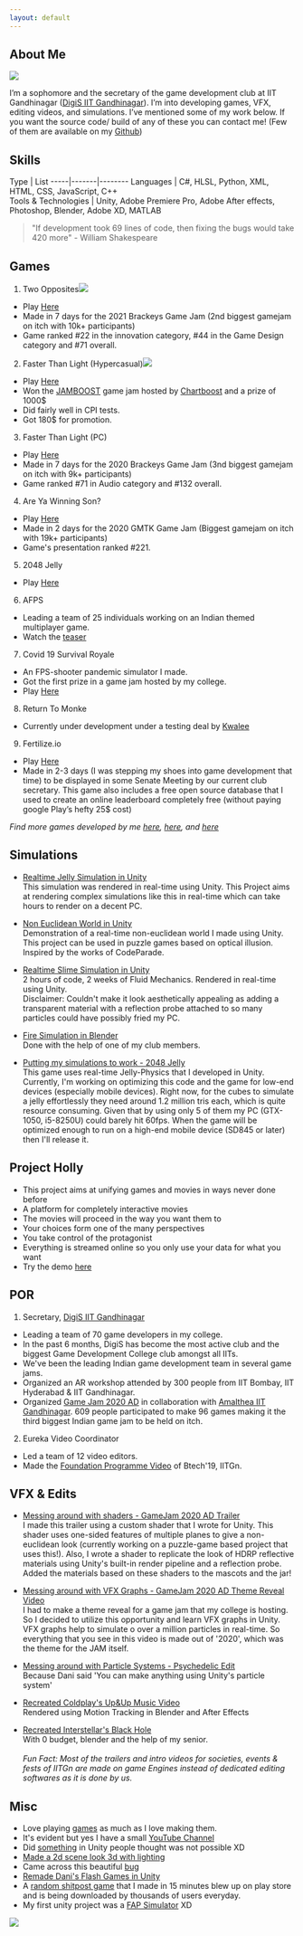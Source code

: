 ```yaml
---
layout: default
---
```


## About Me

<img class="profile-picture" src="me3.jpg">

I’m a sophomore and the secretary of the game development club at IIT Gandhinagar ([DigiS IIT Gandhinagar](https://www.instagram.com/digis_iitgn/)). I’m into developing games, VFX, editing videos, and simulations. I’ve mentioned some of my work below. If you want the source code/ build of any of these you can contact me! (Few of them are available  on my [Github](https://github.com/aniketrajnish))
## Skills

Type | List
-----|-------|--------
Languages | C#, HLSL, Python, XML, HTML, CSS, JavaScript, C++  
Tools & Technologies | Unity, Adobe Premiere Pro, Adobe After effects, Photoshop, Blender, Adobe XD, MATLAB

> "If development took 69 lines of code, then fixing the bugs would take 420 more" - William Shakespeare


## Games

1. Two Opposites<img class="profile-picture" src="TwoOpposites.png">
 * Play [Here](https://makra.itch.io/two-opposites)
 * Made in 7 days for the 2021 Brackeys Game Jam (2nd biggest gamejam on itch with 10k+ participants)
 * Game ranked #22 in the innovation category, #44 in the Game Design category and #71 overall.
2. Faster Than Light (Hypercasual)<img class="profile-picture" src="ICON FTL.png">
 * Play [Here](https://play.google.com/store/apps/details?id=com.makra.FasterThanLight)
 * Won the [JAMBOOST](https://gamejam.com/jam/jamboost) game jam hosted by [Chartboost](https://www.linkedin.com/company/chartboost/) and a prize of 1000$
 * Did fairly well in CPI tests.
 * Got 180$ for promotion.
3. Faster Than Light (PC)
 * Play [Here](https://makra.itch.io/faster-than-light)
 * Made in 7 days for the 2020 Brackeys Game Jam (3nd biggest gamejam on itch with 9k+ participants)
 * Game ranked #71 in Audio category and #132 overall.<br>
4. Are Ya Winning Son?
 * Play [Here](https://makra.itch.io/are-ya-winning-son)
 * Made in 2 days for the 2020 GMTK Game Jam (Biggest gamejam on itch with 19k+ participants)
 * Game's presentation ranked #221.
5. 2048 Jelly 
 * Play [Here](https://play.google.com/store/apps/details?id=com.Makra.J2048)
6. AFPS
 * Leading a team of 25 individuals working on an Indian themed multiplayer game.
 * Watch the [teaser](https://youtu.be/pLk2W575Z78)
7. Covid 19 Survival Royale
 * An FPS-shooter pandemic simulator I made.
 * Got the first prize in a game jam hosted by my college.
 * Play [Here](https://drive.google.com/a/iitgn.ac.in/file/d/1RTDkU-kCBgqKmpHz13iJLWdAk9BMoVwX/view?usp=drivesdk)
8. Return To Monke
 * Currently under development under a testing deal by [Kwalee](https://www.kwalee.com/)
9. Fertilize.io
 * Play [Here](https://play.google.com/store/apps/details?id=com.makra.fert) 
 * Made in 2-3 days (I was stepping my shoes into game development that time) to be displayed in some Senate Meeting by our current club secretary. This game also includes a        free open source database that I used to create an online leaderboard completely free (without paying google Play’s hefty 25$ cost)
 
*Find more games developed by me [here](https://play.google.com/store/apps/developer?id=DigiS+IIT+Gandhinagar), [here](https://makra.itch.io/), and [here](https://play.google.com/store/apps/dev?id=7545721879938982945)*


## Simulations
 
 * [Realtime Jelly Simulation in Unity](https://youtu.be/fMwoglpPgFk)<br>
   This simulation was rendered in real-time using Unity. This Project aims at rendering complex simulations like this in real-time which can take hours to render on a decent      PC.
  
 * [Non Euclidean World in Unity](https://youtu.be/wi1RoQJWHbk)<br>
   Demonstration of a real-time non-euclidean world I made using Unity. This project can be used in puzzle games based on optical illusion. Inspired by the works of CodeParade.
 
 * [Realtime Slime Simulation in Unity](https://youtu.be/a__DdXiYQ-U)<br>
   2 hours of code, 2 weeks of Fluid Mechanics. Rendered in real-time using Unity.<br>
   Disclaimer: Couldn't make it look aesthetically appealing as adding a transparent material with a reflection probe attached to so many particles could have possibly fried my    PC.
 * [Fire Simulation in Blender](https://youtu.be/_QH19dipOxY)<br> 
   Done with the help of one of my club members.
   
 * [Putting my simulations to work - 2048 Jelly](https://youtu.be/9tfnqnrit_0)<br> 
   This game uses real-time Jelly-Physics that I developed in Unity. Currently, I'm working on optimizing this code and the game for low-end devices (especially mobile devices).
   Right now, for the cubes to simulate a jelly effortlessly they need around 1.2 million tris each, which is quite resource consuming. Given that by using only 5 of them my PC    (GTX-1050, i5-8250U) could barely hit 60fps. When the game will be optimized enough to run on a high-end mobile device (SD845 or later) then I'll release it. 
  
## Project Holly
 * This project aims at unifying games and movies in ways never done before
 * A platform for completely interactive movies
 * The movies will proceed in the way you want them to
 * Your choices form one of the many perspectives
 * You take control of the protagonist
 * Everything is streamed online so you only use your data for what you want
 * Try the demo [here](https://play.google.com/store/apps/details?id=com.makra.Holly)
 
## POR
 1. Secretary, [DigiS IIT Gandhinagar](https://www.instagram.com/digis_iitgn/)
  * Leading a team of 70 game developers in my college. 
  * In the past 6 months, DigiS has become the most active club and the biggest Game Development College club amongst all IITs.
  * We've been the leading Indian game development team in several game jams.
  * Organized an AR workshop attended by 300 people from IIT Bombay, IIT Hyderabad & IIT Gandhinagar.
  * Organized [Game Jam 2020 AD](https://itch.io/jam/gamejam-2020-ad) in collaboration with [Amalthea IIT Gandhinagar](https://www.instagram.com/amalthea_iitgn/). 609 people         participated to make 96 games making it the third biggest Indian game jam to be held on itch.

 
 2. Eureka Video Coordinator
  * Led a team of 12 video editors.
  * Made the [Foundation Programme Video](https://youtu.be/SLwEwTwHNhM) of Btech'19, IITGn.


## VFX & Edits
  
 * [Messing around with shaders - GameJam 2020 AD Trailer](https://youtu.be/4zfHbw6GRes)<br> 
   I made this trailer using a custom shader that I wrote for Unity. This shader uses one-sided features of multiple planes to give a non-euclidean look (currently working on a    puzzle-game based project that uses this!).  Also, I wrote a shader to replicate the look of HDRP reflective materials using Unity's built-in render pipeline and a reflection    probe. Added the materials based on these shaders to the mascots and the jar!
  
 * [Messing around with VFX Graphs - GameJam 2020 AD Theme Reveal Video](https://youtu.be/kPlAOdrKgbw)<br> 
   I had to make a theme reveal for a game jam that my college is hosting. So I decided to utilize this opportunity and learn VFX graphs in Unity. VFX graphs help to simulate o    over a million particles in real-time. So everything that you see in this video is made out of '2020', which was the theme for the JAM itself.
  
 * [Messing around with Particle Systems - Psychedelic Edit](https://youtu.be/ofWcNlWYwnI)<br> 
   Because Dani said 'You can make anything using Unity's particle system'
  
 * [Recreated Coldplay's Up&Up Music Video](https://youtu.be/gy9gc2orpCY)<br> 
   Rendered using Motion Tracking in Blender and After Effects
   
 * [Recreated Interstellar's Black Hole](https://youtu.be/pGvQrE8Plsc)<br> 
   With 0 budget, blender and the help of my senior.<br><br>
   *Fun Fact: Most of the trailers and intro videos for societies, events & fests of IITGn are made on game Engines instead of dedicated editing softwares as it is done by us.*
  

## Misc
 * Love playing [games](https://www.youtube.com/playlist?list=PLQi4IKEYBPHWsrbZpf24op7APre8zRwzH) as much as I love making them.
 * It's evident but yes I have a small [YouTube Channel](https://www.youtube.com/channel/UCK8irXTX_8mbz-ytFiZ96bA)
 * Did [something](https://youtu.be/Jv5gQzI1xhk) in Unity people thought was not possible XD
 * [Made a 2d scene look 3d with lighting](https://youtu.be/lTMu77EimPk)
 * Came across this beautiful [bug](https://youtu.be/7KExwAeeuqs)
 * [Remade Dani's Flash Games in Unity](https://www.youtube.com/playlist?list=PLQi4IKEYBPHUisVkBGx31KaW5VgUB64z2)
 * A [random shitpost game](https://play.google.com/store/apps/details?id=com.makra.KillTheStickMan&hl=en&gl=US) that I made in 15 minutes blew up on play store and is being downloaded by thousands of users everyday.
 * My first unity project was a [FAP Simulator](https://drive.google.com/file/d/14pdEJFl5diFXQK_w2OoOAnTkQGs10Eab/vi) XD

<img src="relatable.jpg">
